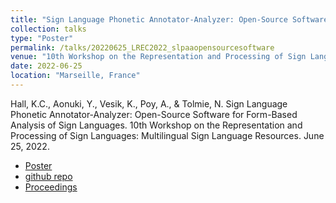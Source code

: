 ```yaml
---
title: "Sign Language Phonetic Annotator-Analyzer: Open-Source Software for Form-Based Analysis of Sign Languages"
collection: talks
type: "Poster"
permalink: /talks/20220625_LREC2022_slpaaopensourcesoftware
venue: "10th Workshop on the Representation and Processing of Sign Languages: Multilingual Sign Language Resources"
date: 2022-06-25
location: "Marseille, France"
---
```


Hall, K.C., Aonuki, Y., Vesik, K., Poy, A., & Tolmie, N. Sign Language Phonetic Annotator-Analyzer: Open-Source Software for Form-Based Analysis of Sign Languages. 10th Workshop on the Representation and Processing of Sign Languages: Multilingual Sign Language Resources. June 25, 2022.

 - [Poster](../files/Hall_etal_2022_LREC_poster.pdf)
 - [github repo](https://github.com/PhonologicalCorpusTools/SLPAA)
 - [Proceedings](publication/2022-06-slpaa-open-source-software)
